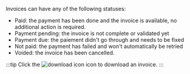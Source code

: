 Invoices can have any of the following statuses:

- Paid: the payment has been done and the invoice is available, no additional action is required.
- Payment pending: the invoice is not complete or validated yet <!-- need more info: what can the user do if the invoice is in "payment pending"? -->
- Payment due: the paiement didn't go through and needs to be fixed <!-- need more info: is the project automatically suspended? what can the user do? -->
- Not paid: the payment has failed and won't automatically be retried <!-- also need more info potentially -->
- Voided: the invoice has been cancelled.

:::tip
Click the ![download icon](/img/assets/icons/download.svg) icon to download an invoice.
:::
